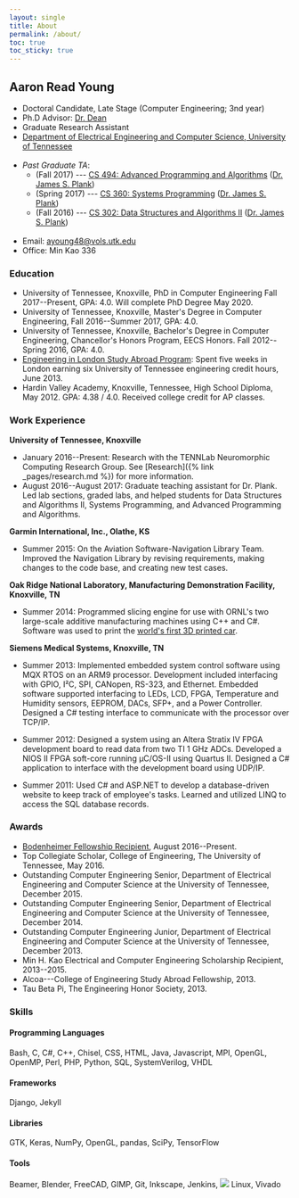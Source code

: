 ```yaml
---
layout: single
title: About
permalink: /about/
toc: true
toc_sticky: true
---
```


## Aaron Read Young

* Doctoral Candidate, Late Stage (Computer Engineering; 3nd year)
* Ph.D Advisor: [Dr. Dean](http://web.eecs.utk.edu/~markdean/)
* Graduate Research Assistant
* [Department of Electrical Engineering and Computer Science, University of Tennessee](http://www.eecs.utk.edu/)<br><br>
* *Past Graduate TA*:
    - (Fall 2017) --- [CS 494: Advanced Programming and Algorithms](http://web.eecs.utk.edu/~jplank/plank/classes/cs494/494) ([Dr. James S. Plank](https://web.eecs.utk.edu/~plank/))
    - (Spring 2017) --- [CS 360: Systems Programming](http://web.eecs.utk.edu/~jplank/plank/classes/cs360/) ([Dr. James S. Plank](https://web.eecs.utk.edu/~plank/))
    - (Fall 2016) --- [CS 302: Data Structures and Algorithms II](http://web.eecs.utk.edu/~jplank/plank/classes/cs302/) ([Dr. James S. Plank](https://web.eecs.utk.edu/~plank/))<br><br>
* Email: [ayoung48@vols.utk.edu](mailto:ayoung48@vols.utk.edu)
* Office: Min Kao 336

### Education
* University of Tennessee, Knoxville, PhD in Computer Engineering Fall 2017--Present, GPA: 4.0. Will complete PhD Degree May 2020.
* University of Tennessee, Knoxville, Master's Degree in Computer Engineering, Fall 2016--Summer 2017, GPA: 4.0.
* University of Tennessee, Knoxville, Bachelor's Degree in Computer Engineering, Chancellor's Honors Program, EECS Honors. Fall 2012--Spring 2016, GPA: 4.0.
* [Engineering in London Study Abroad Program](http://www.engr.utk.edu/2013-study-abroad-students/): Spent five weeks in London earning six University of Tennessee engineering credit hours, June 2013.
* Hardin Valley Academy, Knoxville, Tennessee, High School Diploma, May 2012. GPA: 4.38 / 4.0.  Received college credit for AP classes. 

### Work Experience
**University of Tennessee, Knoxville**
* January 2016--Present: Research with the TENNLab Neuromorphic Computing Research Group. See [Research]({% link _pages/research.md %}) for more information.
* August 2016--August 2017: Graduate teaching assistant for Dr. Plank. Led lab sections, graded labs, and helped students for Data Structures and Algorithms II, Systems Programming, and Advanced Programming and Algorithms.

**Garmin International, Inc., Olathe, KS**
* Summer 2015: On the Aviation Software-Navigation Library Team. Improved the Navigation Library by revising requirements, making changes to the code base, and creating new test cases.

**Oak Ridge National Laboratory, Manufacturing Demonstration Facility, Knoxville, TN**
* Summer 2014: Programmed slicing engine for use with ORNL's two large-scale additive manufacturing machines using C++ and C#. Software was used to print the [world's first 3D printed car](https://research.utk.edu/ut-engineering-students-help-ornl-local-motors-print-drivable-3d-car/).

**Siemens Medical Systems, Knoxville, TN**
* Summer 2013: Implemented embedded system control software using MQX RTOS on an ARM9 processor. Development included interfacing with GPIO, I&sup2;C, SPI, CANopen, RS-323, and Ethernet. Embedded software supported interfacing to LEDs, LCD, FPGA, Temperature and Humidity sensors, EEPROM, DACs, SFP+, and a Power Controller. Designed a C# testing interface to communicate with the processor over TCP/IP.

* Summer 2012: Designed a system using an Altera Stratix IV FPGA development board to read data from two TI 1 GHz ADCs. Developed a NIOS II FPGA soft-core running &micro;C/OS-II using Quartus II. Designed a C# application to interface with the development board using UDP/IP.

* Summer 2011: Used C# and ASP.NET to develop a database-driven website to keep track of employee's tasks.  Learned and utilized LINQ to access the SQL database records.

### Awards
* [Bodenheimer Fellowship Recipient](http://www.engr.utk.edu/give/bodenheimer-fellowships/), August 2016--Present.
* Top Collegiate Scholar, College of Engineering, The University of Tennessee, May 2016.
* Outstanding Computer Engineering Senior, Department of Electrical Engineering and Computer Science at the University of Tennessee, December 2015.
* Outstanding Computer Engineering Senior, Department of Electrical Engineering and Computer Science at the University of Tennessee, December 2014.
* Outstanding Computer Engineering Junior, Department of Electrical Engineering and Computer Science at the University of Tennessee, December 2013.
* Min H. Kao Electrical and Computer Engineering Scholarship Recipient, 2013--2015.
* Alcoa---College of Engineering Study Abroad Fellowship, 2013.
* Tau Beta Pi, The Engineering Honor Society, 2013.

### Skills
#### Programming Languages
Bash,
C,
C\#,
C++,
Chisel,
CSS,
HTML,
Java,
Javascript,
MPI,
OpenGL,
OpenMP,
Perl,
PHP,
Python,
SQL,
SystemVerilog,
VHDL

#### Frameworks
Django,
Jekyll

#### Libraries
GTK,
Keras,
NumPy,
OpenGL,
pandas,
SciPy,
TensorFlow

#### Tools
Beamer,
Blender,
FreeCAD,
GIMP,
Git,
Inkscape,
Jenkins,
<img src="http://latex.codecogs.com/gif.latex?\LaTeX" border="0"/>
Linux,
Vivado
